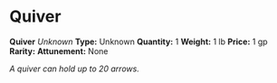 # Quiver

**Quiver**
_Unknown_
**Type:** Unknown
**Quantity:** 1
**Weight:** 1 lb
**Price:** 1 gp
**Rarity:** 
**Attunement:** None

*A quiver can hold up to 20 arrows.*